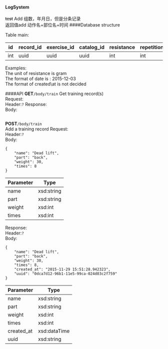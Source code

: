#### LogSystem
~~test~~ 
Add 组数，年月日，但是分条记录  
返回值add 动作名+部位名+时间
####Database structure

Table main:  

id | record\_id | exercise\_id | catalog\_id | resistance | repetition | group | date | created\_at 
----- | ----- | ------------ | ----------- | ---------- | ---------- | ----- | -----| -----------
int | uuid | uuid | uuid | int | int | group | date | datetime
Examples:  
The unit of resistance is gram  
The format of date is : 2015-12-03  
The format of created\at is not decided  


####API
**GET**`/body/train`
Get training record(s)  
Request:  
Header:`?`
Response:  
Body:  
```

```
**POST**`/body/train`  
Add a training record
Request:  
Header:`?`  
Body:  
```
{
	"name": "Dead lift",
	"part": "back",
	"weight": 30,
	"times": 8
}
```
Parameter | Type
------------ | -------------
name | xsd:string
part | xsd:string
weight | xsd:int
times | xsd:int
Response:  
Header:`?`  
Body:  
```
{
	"name": "Dead lift",
	"part": "back",
	"weight": 30,
	"times": 8,
	"created_at": "2015-11-29 15:51:28.942323",
	"uuid": "0dca7d12-96b1-11e5-99ca-024d03c2f759"
}
```
Parameter | Type
------------ | -------------
name | xsd:string
part | xsd:string
weight | xsd:int
times | xsd:int
created_at | xsd:dataTime
uuid | xsd:string
